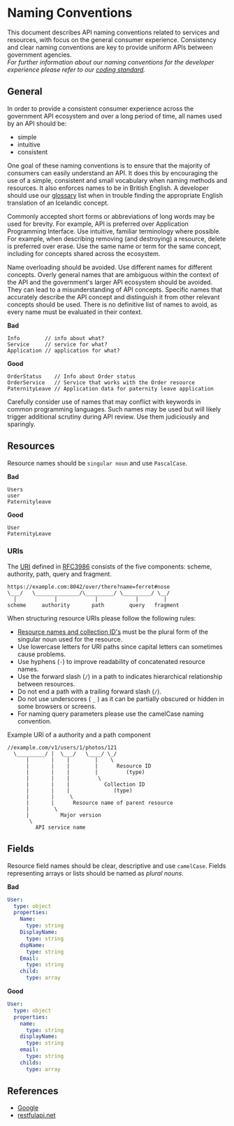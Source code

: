 # Naming Conventions

This document describes API naming conventions related to services and resources,
with focus on the general consumer experience. Consistency and clear naming conventions are key to provide uniform APIs between government agencies.  
_For further information about our naming conventions for the developer
experience please refer to our [coding standard]._

## General

In order to provide a consistent consumer experience across the government API ecosystem and over a long period of time, all names used by an API should be:

- simple
- intuitive
- consistent

One goal of these naming conventions is to ensure that the majority of consumers
can easily understand an API. It does this by encouraging the use of a simple, consistent and small vocabulary when naming methods and resources.
It also enforces names to be in British English. A developer should use our [glossary] list when in trouble finding the appropriate English translation of
an Icelandic concept.

Commonly accepted short forms or abbreviations of long words may be used for
brevity. For example, API is preferred over Application Programming Interface.
Use intuitive, familiar terminology where possible. For example, when describing
removing (and destroying) a resource, delete is preferred over erase.
Use the same name or term for the same concept, including for concepts
shared across the ecosystem.

Name overloading should be avoided. Use different names for different concepts.
Overly general names that are ambiguous within the context of the
API and the government's larger API ecosystem should be avoided.
They can lead to a misunderstanding of API concepts.
Specific names that accurately describe the API concept and distinguish it
from other relevant concepts should be used.
There is no definitive list of names to avoid, as every name must be
evaluated in their context.

**Bad**

```
Info        // info about what?
Service     // service for what?
Application // application for what?
```

**Good**

```
OrderStatus    // Info about Order status
OrderService   // Service that works with the Order resource
PaternityLeave // Application data for paternity leave application
```

Carefully consider use of names that may conflict with keywords in common
programming languages. Such names may be used but will likely trigger
additional scrutiny during API review. Use them judiciously and sparingly.

## Resources

Resource names should be `singular noun` and use `PascalCase`.

**Bad**

```
Users
user
Paternityleave
```

**Good**

```
User
PaternityLeave
```

### URIs

The [URI] defined in [RFC3986] consists of the five components:
scheme, authority, path, query and fragment.

```
https://example.com:8042/over/there?name=ferret#nose
\___/   \______________/\_________/ \_________/ \__/
  |            |            |            |        |
scheme     authority       path        query   fragment
```

When structuring resource URIs please follow the following rules:

- [Resource names and collection ID's] must be the plural form of
  the singular noun used for the resource.
- Use lowercase letters for URI paths since capital
  letters can sometimes cause problems.
- Use hyphens (`-`) to improve readability of concatenated resource names.
- Use the forward slash (`/`) in a path to indicates hierarchical relationship
  between resources.
- Do not end a path with a trailing forward slash (`/`).
- Do not use underscores ( `_` ) as it can be partially obscured or hidden
  in some browsers or screens.
- For naming query parameters please use the camelCase naming convention.

Example URI of a authority and a path component

```
//example.com/v1/users/1/photos/121
  \_________/ |  \___/   \____/ \_/
      |       |    |        |    \
      |       |    |        |      Resource ID
      |       |    |        |         (type)
      |       |    |         \
      |       |    |           Collection ID
      |       |    |              (type)
      |       |     \
      |       |      Resource name of parent resource
      |        \
      |          Major version
       \
         API service name
```

## Fields

Resource field names should be clear, descriptive and use `camelCase`.
Fields representing arrays or lists should be named as _plural nouns_.

**Bad**

```yaml
User:
  type: object
  properties:
    Name:
      type: string
    DisplayName:
      type: string
    dspName:
      type: string
    Email:
      type: string
    child:
      type: array
```

**Good**

```yaml
User:
  type: object
  properties:
    name:
      type: string
    displayName:
      type: string
    email:
      type: string
    childs:
      type: array
```

## References

- [Google]
- [restfulapi.net]

<!-- URLs -->

[coding standard]: https://github.com/island-is/handbook/blob/master/code-standards.md
[google]: https://cloud.google.com/apis/design/naming_convention
[restfulapi.net]: https://restfulapi.net/resource-naming/
[glossary]: https://github.com/island-is/handbook/blob/master/glossary.md
[viskuausan]: https://viskuausan.island.is/
[uri]: https://en.wikipedia.org/wiki/Uniform_Resource_Identifier
[rfc3986]: https://tools.ietf.org/html/rfc3986
[resource names and collection id's]: ./resource-oriented-design.md#user-content-resources
